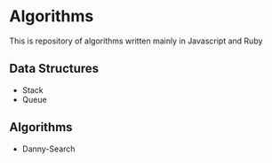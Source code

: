 Algorithms
==========

This is repository of algorithms written mainly in Javascript and Ruby

Data Structures
-----
* Stack
* Queue

Algorithms
-----
* Danny-Search